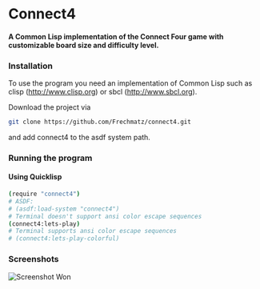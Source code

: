 # Connect4
#### A Common Lisp implementation of the Connect Four game with customizable board size and difficulty level.

### Installation

To use the program you need an implementation of Common Lisp such as clisp (http://www.clisp.org) or sbcl (http://www.sbcl.org).

Download the project via

```bash
git clone https://github.com/Frechmatz/connect4.git
```

and add connect4 to the asdf system path.

### Running the program

#### Using Quicklisp


```bash
(require "connect4")
# ASDF:
# (asdf:load-system "connect4")
# Terminal doesn't support ansi color escape sequences
(connect4:lets-play)
# Terminal supports ansi color escape sequences
# (connect4:lets-play-colorful)
```

### Screenshots

![Screenshot Won](https://raw.github.com/frechmatz/connect4/master/doc/gameplay.jpg)

